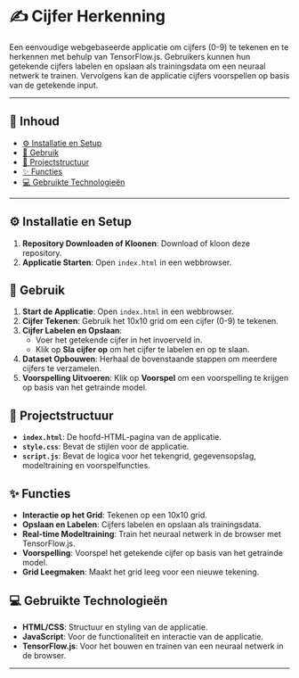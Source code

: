# ✍️ Cijfer Herkenning

Een eenvoudige webgebaseerde applicatie om cijfers (0-9) te tekenen en te herkennen met behulp van TensorFlow.js. Gebruikers kunnen hun getekende cijfers labelen en opslaan als trainingsdata om een neuraal netwerk te trainen. Vervolgens kan de applicatie cijfers voorspellen op basis van de getekende input.

---

## 📑 Inhoud

- [⚙️ Installatie en Setup](#-installatie-en-setup)
- [🔧 Gebruik](#-gebruik)
- [📂 Projectstructuur](#-projectstructuur)
- [✨ Functies](#-functies)
- [💻 Gebruikte Technologieën](#-gebruikte-technologieën)

---

## ⚙️ Installatie en Setup

1. **Repository Downloaden of Kloonen**: Download of kloon deze repository.
2. **Applicatie Starten**: Open `index.html` in een webbrowser.

## 🔧 Gebruik

1. **Start de Applicatie**: Open `index.html` in een webbrowser.
2. **Cijfer Tekenen**: Gebruik het 10x10 grid om een cijfer (0-9) te tekenen.
3. **Cijfer Labelen en Opslaan**:
   - Voer het getekende cijfer in het invoerveld in.
   - Klik op **Sla cijfer op** om het cijfer te labelen en op te slaan.
4. **Dataset Opbouwen**: Herhaal de bovenstaande stappen om meerdere cijfers te verzamelen.
5. **Voorspelling Uitvoeren**: Klik op **Voorspel** om een voorspelling te krijgen op basis van het getrainde model.

## 📂 Projectstructuur

- **`index.html`**: De hoofd-HTML-pagina van de applicatie.
- **`style.css`**: Bevat de stijlen voor de applicatie.
- **`script.js`**: Bevat de logica voor het tekengrid, gegevensopslag, modeltraining en voorspelfuncties.

## ✨ Functies

- **Interactie op het Grid**: Tekenen op een 10x10 grid.
- **Opslaan en Labelen**: Cijfers labelen en opslaan als trainingsdata.
- **Real-time Modeltraining**: Train het neuraal netwerk in de browser met TensorFlow.js.
- **Voorspelling**: Voorspel het getekende cijfer op basis van het getrainde model.
- **Grid Leegmaken**: Maakt het grid leeg voor een nieuwe tekening.

## 💻 Gebruikte Technologieën

- **HTML/CSS**: Structuur en styling van de applicatie.
- **JavaScript**: Voor de functionaliteit en interactie van de applicatie.
- **TensorFlow.js**: Voor het bouwen en trainen van een neuraal netwerk in de browser.

---
